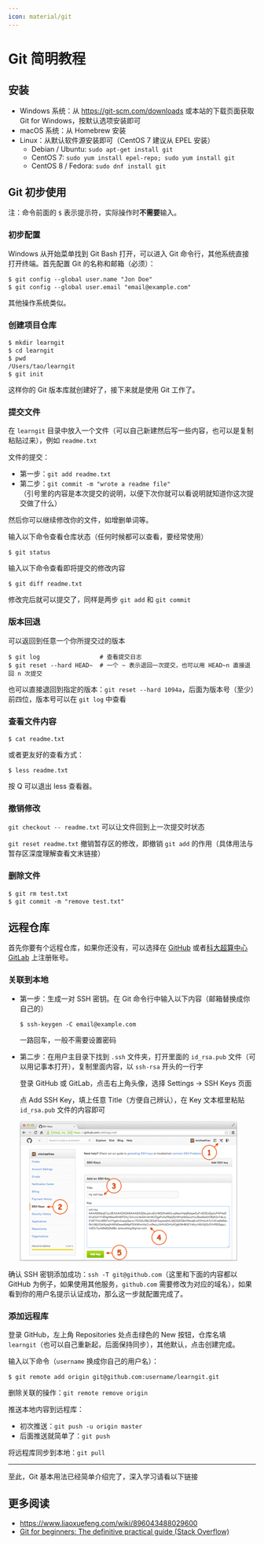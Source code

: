 ```yaml
---
icon: material/git
---
```


# Git 简明教程

## 安装

- Windows 系统：从 <https://git-scm.com/downloads> 或本站的下载页面获取 Git for Windows，按默认选项安装即可
- macOS 系统：从 Homebrew 安装
- Linux：从默认软件源安装即可（CentOS 7 建议从 EPEL 安装）
    - Debian / Ubuntu: `sudo apt-get install git`
    - CentOS 7: `sudo yum install epel-repo; sudo yum install git`
    - CentOS 8 / Fedora: `sudo dnf install git`

## Git 初步使用

注：命令前面的 `$` 表示提示符，实际操作时**不需要**输入。

### 初步配置

Windows 从开始菜单找到 Git Bash 打开，可以进入 Git 命令行，其他系统直接打开终端。首先配置 Git 的名称和邮箱（必须）：

```shell
$ git config --global user.name "Jon Doe"
$ git config --global user.email "email@example.com"
```

其他操作系统类似。

### 创建项目仓库

```shell
$ mkdir learngit
$ cd learngit
$ pwd
/Users/tao/learngit
$ git init
```

这样你的 Git 版本库就创建好了，接下来就是使用 Git 工作了。

### 提交文件

在 `learngit` 目录中放入一个文件（可以自己新建然后写一些内容，也可以是复制粘贴过来），例如 `readme.txt`

文件的提交：

- 第一步：`git add readme.txt`
- 第二步：`git commit -m "wrote a readme file"`  
  （引号里的内容是本次提交的说明，以便下次你就可以看说明就知道你这次提交做了什么）

然后你可以继续修改你的文件，如增删单词等。

输入以下命令查看仓库状态（任何时候都可以查看，要经常使用）

```shell
$ git status
```

输入以下命令查看即将提交的修改内容

```shell
$ git diff readme.txt
```

修改完后就可以提交了，同样是两步 `git add` 和 `git commit`

### 版本回退

可以返回到任意一个你所提交过的版本

```shell
$ git log                 # 查看提交日志
$ git reset --hard HEAD~  # 一个 ~ 表示退回一次提交，也可以用 HEAD~n 直接退回 n 次提交
```

也可以直接退回到指定的版本：`git reset --hard 1094a`，后面为版本号（至少）前四位，版本号可以在 `git log` 中查看

### 查看文件内容

```
$ cat readme.txt
```

或者更友好的查看方式：

```shell
$ less readme.txt
```

按 Q 可以退出 less 查看器。

### 撤销修改

`git checkout -- readme.txt` 可以让文件回到上一次提交时状态

`git reset readme.txt` 撤销暂存区的修改，即撤销 `git add` 的作用（具体用法与暂存区深度理解查看文末链接）

### 删除文件

```shell
$ git rm test.txt
$ git commit -m "remove test.txt"
```

## 远程仓库

首先你要有个远程仓库，如果你还没有，可以选择在 [GitHub](https://github.com) 或者[科大超算中心 GitLab](https://git.ustc.edu.cn) 上注册账号。

### 关联到本地

- 第一步：生成一对 SSH 密钥。在 Git 命令行中输入以下内容（邮箱替换成你自己的）

  ```shell
  $ ssh-keygen -C email@example.com
  ```

  一路回车，一般不需要设置密码

- 第二步：在用户主目录下找到 `.ssh` 文件夹，打开里面的 `id_rsa.pub` 文件（可以用记事本打开），复制里面内容，以 `ssh-rsa` 开头的一行字

  登录 GitHub 或 GitLab，点击右上角头像，选择 Settings → SSH Keys 页面

  点 Add SSH Key，填上任意 Title（方便自己辨认），在 Key 文本框里粘贴 `id_rsa.pub` 文件的内容即可

  ![image](../images/github-add-ssh-key.png)

确认 SSH 密钥添加成功：`ssh -T git@github.com`（这里和下面的内容都以 GitHub 为例子，如果使用其他服务，`github.com` 需要修改为对应的域名），如果看到你的用户名提示认证成功，那么这一步就配置完成了。

### 添加远程库

登录 GitHub，左上角 Repositories 处点击绿色的 New 按钮，仓库名填 `learngit`（也可以自己重新起，后面保持同步），其他默认，点击创建完成。

输入以下命令（`username` 换成你自己的用户名）：

```shell
$ git remote add origin git@github.com:username/learngit.git
```

删除关联的操作：`git remote remove origin`

推送本地内容到远程库：

- 初次推送：`git push -u origin master`
- 后面推送就简单了：`git push`

将远程库同步到本地：`git pull`

---

至此，Git 基本用法已经简单介绍完了，深入学习请看以下链接

## 更多阅读

- <https://www.liaoxuefeng.com/wiki/896043488029600>
- [Git for beginners: The definitive practical guide (Stack Overflow)](https://stackoverflow.com/q/315911/5958455)
